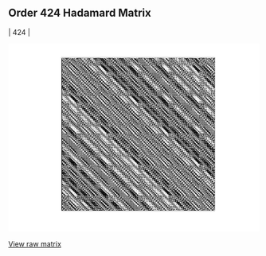 ## Order 424 Hadamard Matrix

| 424 |

<img src="424.png" class="img-responsive" alt=""> 

[View raw matrix](order424.txt)
